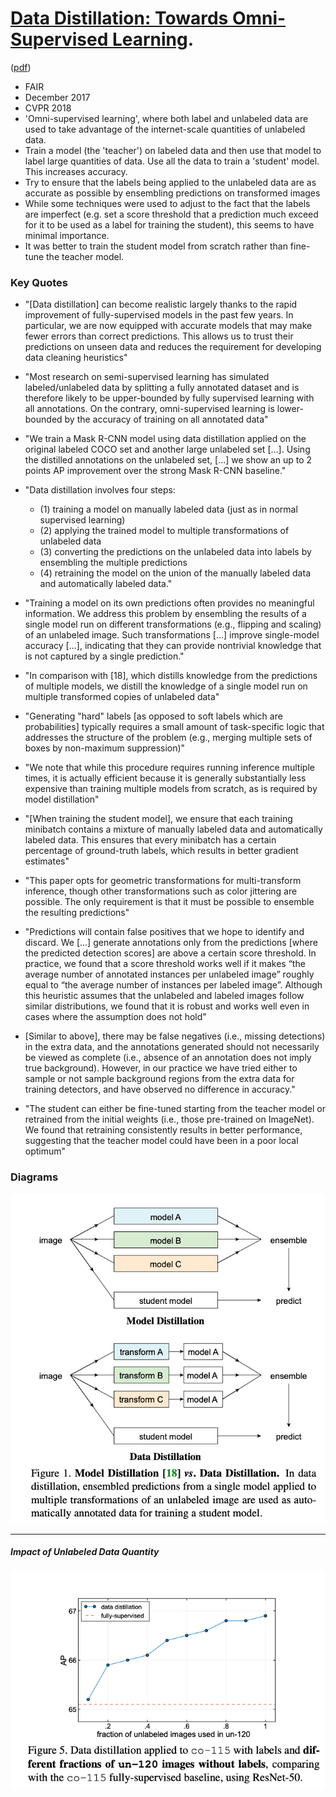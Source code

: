 # [Data Distillation: Towards Omni-Supervised Learning](https://research.fb.com/publications/data-distillation-towards-omni-supervised-learning/). 

([pdf](https://research.fb.com/wp-content/uploads/2018/06/Data-Distillation-Towards-Omni-Supervised-Learning.pdf?))

- FAIR 
- December 2017
- CVPR 2018
- 'Omni-supervised learning', where both label and unlabeled data are used to take advantage of the internet-scale quantities of unlabeled data.
- Train a model (the 'teacher') on labeled data and then use that model to label large quantities of data. Use all the data to train a 'student' model. This increases accuracy.
- Try to ensure that the labels being applied to the unlabeled data are as accurate as possible by ensembling predictions on transformed images
- While some techniques were used to adjust to the fact that the labels are imperfect (e.g. set a score threshold that a prediction much exceed for it to be used as a label for training the student), this seems to have minimal importance.
- It was better to train the student model from scratch rather than fine-tune the teacher model.



### Key Quotes


- "[Data distillation] can become realistic largely thanks to the rapid improvement of fully-supervised models in the past few years. In particular, we are now equipped with accurate models that may make fewer errors than correct predictions. This allows us to trust their predictions on unseen data and reduces the requirement for developing data cleaning heuristics"


- "Most research on semi-supervised learning has simulated labeled/unlabeled data by splitting a fully annotated dataset and is therefore likely to be upper-bounded by fully supervised learning with all annotations. On the contrary, omni-supervised learning is lower-bounded by the accuracy of training on all annotated data"


- "We train a Mask R-CNN model using data distillation applied on the original labeled COCO set and another large unlabeled set [...]. Using the distilled annotations on the unlabeled set, [...] we show an up to 2 points AP improvement over the strong Mask R-CNN baseline."


- "Data distillation involves four steps: 
    - (1) training a model on manually labeled data (just as in normal supervised learning)
    - (2) applying the trained model to multiple transformations of unlabeled data
    - (3) converting the predictions on the unlabeled data into labels by ensembling the multiple predictions
    - (4) retraining the model on the union of the manually labeled data and automatically labeled data."


- "Training a model on its own predictions often provides no meaningful information. We address this problem by ensembling the results of a single model run on different transformations (e.g., flipping and scaling) of an unlabeled image. Such transformations [...] improve single-model accuracy [...], indicating that they can provide nontrivial knowledge that is not captured by a single prediction."


- "In comparison with [18], which distills knowledge from the predictions of multiple models, we distill the knowledge of a single model run on multiple transformed copies of unlabeled data"


-  "Generating "hard" labels [as opposed to soft labels which are probabilities] typically requires a small amount of task-specific logic that addresses the structure of the problem (e.g., merging multiple sets of boxes by non-maximum suppression)" 


- "We note that while this procedure requires running inference multiple times, it is actually efficient because it is generally substantially less expensive than training multiple models from scratch, as is required by model distillation"


- "[When training the student model], we ensure that each training minibatch contains a mixture of manually labeled data and automatically labeled data. This ensures that every minibatch has a certain percentage of ground-truth labels, which results in better gradient estimates"


- "This paper opts for geometric transformations for multi-transform inference, though other transformations such as color jittering are possible. The only requirement is that it must be possible to ensemble the resulting predictions"


- "Predictions will contain false positives that we hope to identify and discard. We [...] generate annotations only from the predictions [where the predicted detection scores] are above a certain score threshold. In practice, we found that a score threshold works well if it makes “the average number of annotated instances per unlabeled image” roughly equal to “the average number of instances per labeled image”. Although this heuristic assumes that the unlabeled and labeled images follow similar distributions, we found that it is robust and works well even in cases where the assumption does not hold"


- [Similar to above], there may be false negatives (i.e., missing detections) in the extra data, and the annotations generated should not necessarily be viewed as complete (i.e., absence of an annotation does not imply true background). However, in our practice we have tried either to sample or not sample background regions from the extra data for training detectors, and have observed no difference in accuracy."


- "The student can either be fine-tuned starting from the teacher model or retrained from the initial weights (i.e., those pre-trained on ImageNet). We found that retraining consistently results in better performance, suggesting that the teacher model could have been in a poor local optimum"



### Diagrams
    
![Model Distillation vs Data Distillation](images/data_distillation_model_vs_data_distillation.png)

---
##### Impact of Unlabeled Data Quantity 
![Impact of Unlabeled Data Quantity](images/data_distillation_impact_of_data_quantity.png)

    
 